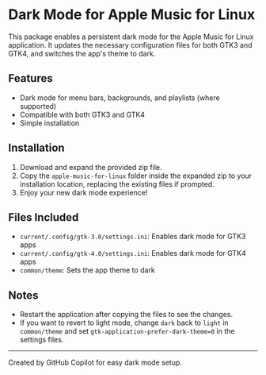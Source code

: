 # Dark Mode for Apple Music for Linux

This package enables a persistent dark mode for the Apple Music for Linux application. It updates the necessary configuration files for both GTK3 and GTK4, and switches the app's theme to dark.

## Features
- Dark mode for menu bars, backgrounds, and playlists (where supported)
- Compatible with both GTK3 and GTK4
- Simple installation

## Installation
1. Download and expand the provided zip file.
2. Copy the `apple-music-for-linux` folder inside the expanded zip to your installation location, replacing the existing files if prompted.
3. Enjoy your new dark mode experience!

## Files Included
- `current/.config/gtk-3.0/settings.ini`: Enables dark mode for GTK3 apps
- `current/.config/gtk-4.0/settings.ini`: Enables dark mode for GTK4 apps
- `common/theme`: Sets the app theme to dark

## Notes
- Restart the application after copying the files to see the changes.
- If you want to revert to light mode, change `dark` back to `light` in `common/theme` and set `gtk-application-prefer-dark-theme=0` in the settings files.

---
Created by GitHub Copilot for easy dark mode setup.
